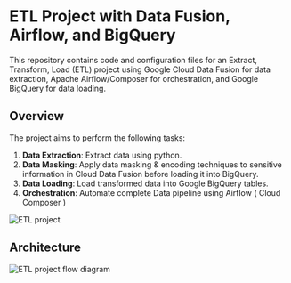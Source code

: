 # ETL Project with Data Fusion, Airflow, and BigQuery

This repository contains code and configuration files for an Extract, Transform, Load (ETL) project using Google Cloud Data Fusion for data extraction, Apache Airflow/Composer for orchestration, and Google BigQuery for data loading.

## Overview

The project aims to perform the following tasks:

1. **Data Extraction**: Extract data using python.
2. **Data Masking**: Apply data masking & encoding techniques to sensitive information in Cloud Data Fusion before loading it into BigQuery.
3. **Data Loading**: Load transformed data into Google BigQuery tables.
4. **Orchestration**: Automate complete Data pipeline using Airflow ( Cloud Composer )

![ETL project](https://github.com/user-attachments/assets/3156fd21-a1d7-4155-938c-1db79dbccf31)

## Architecture

![ETL project flow diagram](https://github.com/user-attachments/assets/13e626b2-52b2-41c3-bdff-6c4b56279980)


